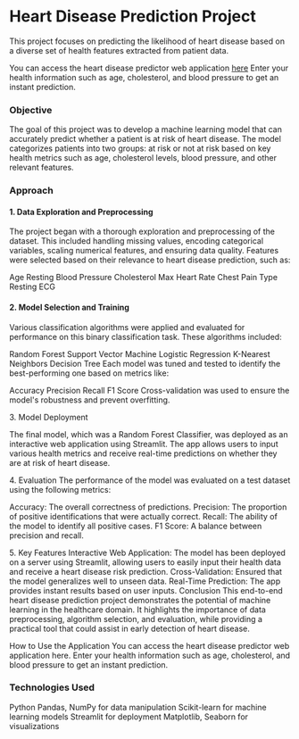 <h1>Heart Disease Prediction Project</h1>
This project focuses on predicting the likelihood of heart disease based on a diverse set of health features extracted from patient data.

You can access the heart disease predictor web application [here](https://heart-disease-prediction-xaavvcgce2wpmd4fay9wv4.streamlit.app/)
Enter your health information such as age, cholesterol, and blood pressure to get an instant prediction.

<h3>Objective</h3>
The goal of this project was to develop a machine learning model that can accurately predict whether a patient is at risk of heart disease. The model categorizes patients into two groups: at risk or not at risk based on key health metrics such as age, cholesterol levels, blood pressure, and other relevant features.

<h3>Approach</h3>
<h4>1. Data Exploration and Preprocessing</h4>
The project began with a thorough exploration and preprocessing of the dataset. This included handling missing values, encoding categorical variables, scaling numerical features, and ensuring data quality. Features were selected based on their relevance to heart disease prediction, such as:

Age
Resting Blood Pressure
Cholesterol
Max Heart Rate
Chest Pain Type
Resting ECG

<h4>2. Model Selection and Training</h4>
Various classification algorithms were applied and evaluated for performance on this binary classification task. These algorithms included:

Random Forest
Support Vector Machine
Logistic Regression
K-Nearest Neighbors
Decision Tree
Each model was tuned and tested to identify the best-performing one based on metrics like:

Accuracy
Precision
Recall
F1 Score
Cross-validation was used to ensure the model's robustness and prevent overfitting.

</h4>3. Model Deployment</h4>

The final model, which was a Random Forest Classifier, was deployed as an interactive web application using Streamlit. The app allows users to input various health metrics and receive real-time predictions on whether they are at risk of heart disease.

</h4>4. Evaluation</h4>
The performance of the model was evaluated on a test dataset using the following metrics:

Accuracy: The overall correctness of predictions.
Precision: The proportion of positive identifications that were actually correct.
Recall: The ability of the model to identify all positive cases.
F1 Score: A balance between precision and recall.

</h4>5. Key Features</h4>
Interactive Web Application: The model has been deployed on a server using Streamlit, allowing users to easily input their health data and receive a heart disease risk prediction.
Cross-Validation: Ensured that the model generalizes well to unseen data.
Real-Time Prediction: The app provides instant results based on user inputs.

</h3>Conclusion</h3>
This end-to-end heart disease prediction project demonstrates the potential of machine learning in the healthcare domain. It highlights the importance of data preprocessing, algorithm selection, and evaluation, while providing a practical tool that could assist in early detection of heart disease.

How to Use the Application
You can access the heart disease predictor web application here. Enter your health information such as age, cholesterol, and blood pressure to get an instant prediction.

<h3>Technologies Used</h3>
Python
Pandas, NumPy for data manipulation
Scikit-learn for machine learning models
Streamlit for deployment
Matplotlib, Seaborn for visualizations
